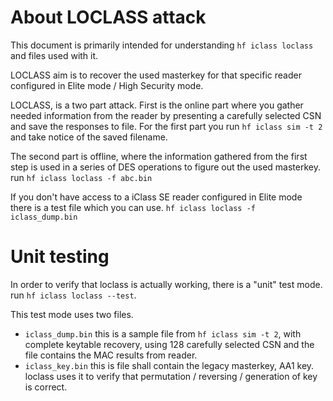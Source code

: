 # About LOCLASS attack

This document is primarily intended for understanding `hf iclass loclass` and files used with it.

LOCLASS aim is to recover the used masterkey for that specific reader configured in Elite mode / High Security mode.

LOCLASS, is a two part attack. First is the online part where you gather needed information from the reader by presenting a carefully selected CSN and save the responses to file.  For the first part you run `hf iclass sim -t 2` and take notice of the saved filename.

The second part is offline,  where the information gathered from the first step is used in a series of DES operations to figure out the used 
masterkey.
   run `hf iclass loclass -f abc.bin`

If you don't have access to a iClass SE reader configured in Elite mode there is a test file which you can use.
   `hf iclass loclass -f iclass_dump.bin` 


# Unit testing
In order to verify that loclass is actually working, there is a "unit" test mode.
run `hf iclass loclass --test`.

This test mode uses two files. 

- `iclass_dump.bin`
   this is a sample file from `hf iclass sim -t 2`, with complete keytable recovery, using 128 carefully selected CSN and the file contains the MAC results from reader. 
- `iclass_key.bin`
   this is file shall contain the legacy masterkey, AA1 key. loclass uses it to verify that permutation / reversing / generation of key is correct.